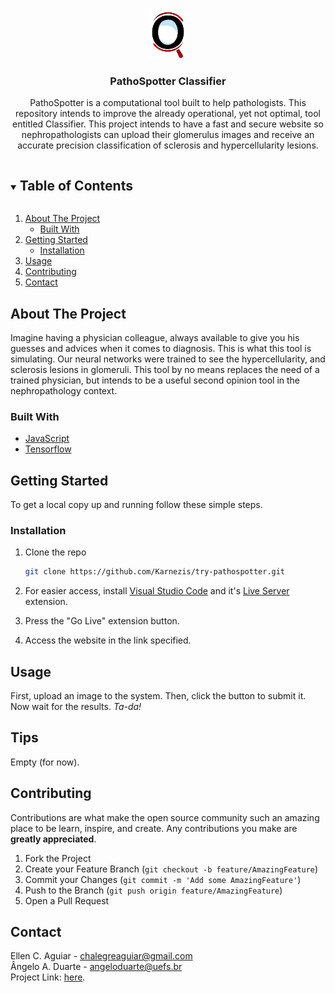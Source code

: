 <!-- PROJECT LOGO -->
<br />
<p align="center">
  <a href="https://github.com/Karnezis/try-pathospotter">
    <img src="/_images/lens.png" alt="Logo" height="80">
  </a>

  <h3 align="center">PathoSpotter Classifier</h3>

  <p align="center">
    PathoSpotter is a computational tool built to help pathologists. This repository intends to improve the already operational, yet not optimal, tool entitled Classifier. This project intends to have a fast and secure website so nephropathologists can upload their glomerulus images and receive an accurate precision classification of sclerosis and hypercellularity lesions.</p>

<!-- TABLE OF CONTENTS -->
<details open="open">
  <summary><h2 style="display: inline-block">Table of Contents</h2></summary>
  <ol>
    <li>
      <a href="#about-the-project">About The Project</a>
      <ul>
        <li><a href="#built-with">Built With</a></li>
      </ul>
    </li>
    <li>
      <a href="#getting-started">Getting Started</a>
      <ul>
        <li><a href="#installation">Installation</a></li>
      </ul>
    </li>
    <li><a href="#usage">Usage</a></li>
    <li><a href="#contributing">Contributing</a></li>
    <li><a href="#contact">Contact</a></li>
  </ol>
</details>



<!-- ABOUT THE PROJECT -->
## About The Project

Imagine having a physician colleague, always available to give you his guesses and advices when it comes to diagnosis. This is what this tool is simulating. Our neural networks were trained to see the hypercellularity, and sclerosis lesions in glomeruli. This tool by no means replaces the need of a trained physician, but intends to be a useful second opinion tool in  the nephropathology context.

### Built With

* [JavaScript](https://developer.mozilla.org/pt-BR/docs/Web/JavaScript)
* [Tensorflow](https://www.tensorflow.org/?hl=pt-br)

## Getting Started

To get a local copy up and running follow these simple steps.

### Installation

1. Clone the repo
   ```sh
   git clone https://github.com/Karnezis/try-pathospotter.git
   ```
2. For easier access, install [Visual Studio Code](https://code.visualstudio.com/) and it's [Live Server](https://marketplace.visualstudio.com/items?itemName=ritwickdey.LiveServer) extension.

3. Press the "Go Live" extension button.

4. Access the website in the link specified.

## Usage

First, upload an image to the system. Then, click the button to submit it. Now wait for the results. _Ta-da!_

## Tips

Empty (for now).

## Contributing

Contributions are what make the open source community such an amazing place to be learn, inspire, and create. Any contributions you make are **greatly appreciated**.

1. Fork the Project
2. Create your Feature Branch (`git checkout -b feature/AmazingFeature`)
3. Commit your Changes (`git commit -m 'Add some AmazingFeature'`)
4. Push to the Branch (`git push origin feature/AmazingFeature`)
5. Open a Pull Request

## Contact

Ellen C. Aguiar - chalegreaguiar@gmail.com  
Ângelo A. Duarte - angeloduarte@uefs.br  
Project Link: [here](https://github.com/Karnezis/try-pathospotter).

<!--## Acknowledgements -->

<!--* []()
* []()
* []()
-->

<!-- MARKDOWN LINKS & IMAGES -->
<!-- https://www.markdownguide.org/basic-syntax/#reference-style-links -->
[contributors-shield]: https://img.shields.io/github/contributors/github_username/repo.svg?style=for-the-badge
[contributors-url]: https://github.com/github_username/repo/graphs/contributors
[forks-shield]: https://img.shields.io/github/forks/github_username/repo.svg?style=for-the-badge
[forks-url]: https://github.com/github_username/repo/network/members
[stars-shield]: https://img.shields.io/github/stars/github_username/repo.svg?style=for-the-badge
[stars-url]: https://github.com/github_username/repo/stargazers
[issues-shield]: https://img.shields.io/github/issues/github_username/repo.svg?style=for-the-badge
[issues-url]: https://github.com/github_username/repo/issues
[license-shield]: https://img.shields.io/github/license/github_username/repo.svg?style=for-the-badge
[license-url]: https://github.com/github_username/repo/blob/master/LICENSE.txt
[linkedin-shield]: https://img.shields.io/badge/-LinkedIn-black.svg?style=for-the-badge&logo=linkedin&colorB=555
[linkedin-url]: https://linkedin.com/in/github_username
